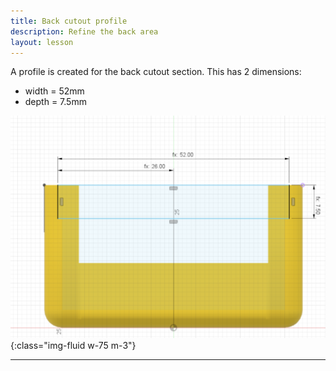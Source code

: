 ```yaml
---
title: Back cutout profile
description: Refine the back area
layout: lesson
---
```


A profile is created for the back cutout section. This has 2 dimensions:

* width = 52mm
* depth = 7.5mm

![Chassis Back profile Cad Drawing](assets/chassis_back_profile.png){:class="img-fluid w-75 m-3"}

---
